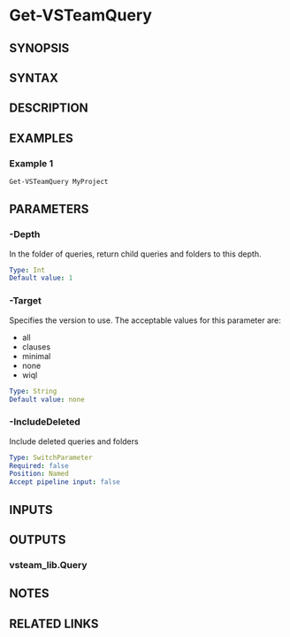<!-- #include "./common/header.md" -->

# Get-VSTeamQuery

## SYNOPSIS

<!-- #include "./synopsis/Get-VSTeamQuery.md" -->

## SYNTAX

## DESCRIPTION

<!-- #include "./synopsis/Get-VSTeamQuery.md" -->

## EXAMPLES

### Example 1

```powershell
Get-VSTeamQuery MyProject
```

## PARAMETERS

### -Depth

In the folder of queries, return child queries and folders to this depth.

```yaml
Type: Int
Default value: 1
```

### -Target

Specifies the version to use. The acceptable values for this parameter are:

- all
- clauses
- minimal
- none
- wiql

```yaml
Type: String
Default value: none
```

### -IncludeDeleted

Include deleted queries and folders

```yaml
Type: SwitchParameter
Required: false
Position: Named
Accept pipeline input: false
```

<!-- #include "./params/projectName.md" -->

## INPUTS

## OUTPUTS

### vsteam_lib.Query

## NOTES

<!-- #include "./common/prerequisites.md" -->

## RELATED LINKS

<!-- #include "./common/related.md" -->
